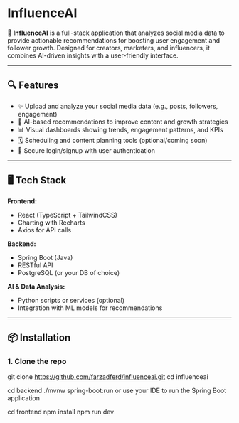 # InfluenceAI

🚀 **InfluenceAI** is a full-stack application that analyzes social media data to provide actionable recommendations for boosting user engagement and follower growth. Designed for creators, marketers, and influencers, it combines AI-driven insights with a user-friendly interface.

---

## 🔍 Features

- ✨ Upload and analyze your social media data (e.g., posts, followers, engagement)
- 🧠 AI-based recommendations to improve content and growth strategies
- 📊 Visual dashboards showing trends, engagement patterns, and KPIs
- 🗓️ Scheduling and content planning tools (optional/coming soon)
- 🔐 Secure login/signup with user authentication

---

## 🖥️ Tech Stack

**Frontend:**
- React (TypeScript + TailwindCSS)
- Charting with Recharts
- Axios for API calls

**Backend:**
- Spring Boot (Java)
- RESTful API
- PostgreSQL (or your DB of choice)

**AI & Data Analysis:**
- Python scripts or services (optional)
- Integration with ML models for recommendations

---

## 📦 Installation

### 1. Clone the repo

git clone https://github.com/farzadferd/influenceai.git
cd influenceai

cd backend
./mvnw spring-boot:run
or use your IDE to run the Spring Boot application

cd frontend
npm install
npm run dev


